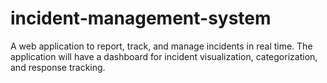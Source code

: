 # incident-management-system
A web application to report, track, and manage incidents in real time. The application will have a dashboard for incident visualization, categorization, and response tracking.
